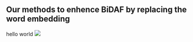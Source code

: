 ## Our methods to enhence BiDAF by replacing the word embedding
hello world
![](http://latex.codecogs.com/gif.latex?\\j_i)
